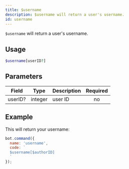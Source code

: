 ```yaml
---
title: $username 
description: $username will return a user's username.
id: username
---
```


`$username` will return a user's username.

## Usage

```php
$username[userID?]
```

## Parameters 


| Field   | Type    | Description | Required |
| ------- | ------- | ----------- |:--------:|
| userID? | integer | user ID     |    no    |


## Example

This will return your username:

```javascript
bot.command({
  name: 'username',
  code: `
  $username[$authorID]
  `
});
```
